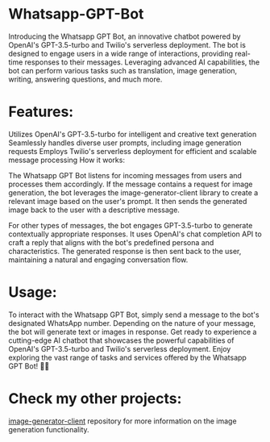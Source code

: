 # Whatsapp-GPT-Bot
Introducing the Whatsapp GPT Bot, an innovative chatbot powered by OpenAI's GPT-3.5-turbo and Twilio's serverless deployment. The bot is designed to engage users in a wide range of interactions, providing real-time responses to their messages. Leveraging advanced AI capabilities, the bot can perform various tasks such as translation, image generation, writing, answering questions, and much more.

# Features:

Utilizes OpenAI's GPT-3.5-turbo for intelligent and creative text generation
Seamlessly handles diverse user prompts, including image generation requests
Employs Twilio's serverless deployment for efficient and scalable message processing
How it works:

The Whatsapp GPT Bot listens for incoming messages from users and processes them accordingly. If the message contains a request for image generation, the bot leverages the image-generator-client library to create a relevant image based on the user's prompt. It then sends the generated image back to the user with a descriptive message.

For other types of messages, the bot engages GPT-3.5-turbo to generate contextually appropriate responses. It uses OpenAI's chat completion API to craft a reply that aligns with the bot's predefined persona and characteristics. The generated response is then sent back to the user, maintaining a natural and engaging conversation flow.

# Usage:

To interact with the Whatsapp GPT Bot, simply send a message to the bot's designated WhatsApp number. Depending on the nature of your message, the bot will generate text or images in response. Get ready to experience a cutting-edge AI chatbot that showcases the powerful capabilities of OpenAI's GPT-3.5-turbo and Twilio's serverless deployment. Enjoy exploring the vast range of tasks and services offered by the Whatsapp GPT Bot! 🤖💬

# Check my other projects:
[image-generator-client](https://github.com/HaziqFariduddin/Image-Generator-Client) repository for more information on the image generation functionality.
